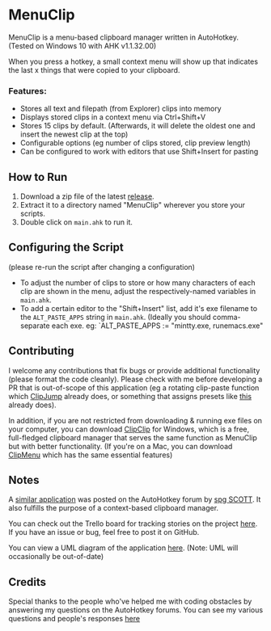 # MenuClip
MenuClip is a menu-based clipboard manager written in AutoHotkey. (Tested on Windows 10 with AHK v1.1.32.00)

When you press a hotkey, a small context menu will show up that indicates the last x things that were copied to your clipboard. 

### Features:
- Stores all text and filepath (from Explorer) clips into memory
- Displays stored clips in a context menu via Ctrl+Shift+V
- Stores 15 clips by default. (Afterwards, it will delete the oldest one and insert the newest clip at the top)
- Configurable options (eg number of clips stored, clip preview length)
- Can be configured to work with editors that use Shift+Insert for pasting

## How to Run

1. Download a zip file of the latest [release](https://github.com/takanuva15/MenuClip/releases).
1. Extract it to a directory named "MenuClip" wherever you store your scripts.
1. Double click on `main.ahk` to run it.

## Configuring the Script
(please re-run the script after changing a configuration)
- To adjust the number of clips to store or how many characters of each clip are shown in the menu, adjust the respectively-named variables in `main.ahk`.
- To add a certain editor to the "Shift+Insert" list, add it's exe filename to the `ALT_PASTE_APPS` string in `main.ahk`. (Ideally you should comma-separate each exe. eg: `ALT_PASTE_APPS := "mintty.exe, runemacs.exe"

## Contributing
I welcome any contributions that fix bugs or provide additional functionality (please format the code cleanly). Please check with me before developing a PR that is out-of-scope of this application (eg a rotating clip-paste function which [ClipJump](https://github.com/aviaryan/Clipjump) already does, or something that assigns presets like [this](https://www.autohotkey.com/boards/viewtopic.php?t=65004) already does). 

In addition, if you are not restricted from downloading & running exe files on your computer, you can download [ClipClip](https://clipclip.com/) for Windows, which is a free, full-fledged clipboard manager that serves the same function as MenuClip but with better functionality. (If you're on a Mac, you can download [ClipMenu](http://www.clipmenu.com/) which has the same essential features)

## Notes
A [similar application](https://autohotkey.com/board/topic/69834-probably-yet-another-clipboard-manager/) was posted on the AutoHotkey forum by [spg SCOTT](https://www.autohotkey.com/boards/memberlist.php?mode=viewprofile&u=66846). It also fulfills the purpose of a context-based clipboard manager. 

You can check out the Trello board for tracking stories on the project [here](https://trello.com/b/wD95pQRR/menuclip-kanban-board). If you have an issue or bug, feel free to post it on GitHub.

You can view a UML diagram of the application [here](https://www.lucidchart.com/documents/view/8b32b807-f1e5-4cb6-afa5-1380075d861b). (Note: UML will occasionally be out-of-date)

## Credits
Special thanks to the people who've helped me with coding obstacles by answering my questions on the AutoHotkey forums. You can see my various questions and people's responses [here](https://www.autohotkey.com/boards/search.php?author_id=117081&sr=posts)